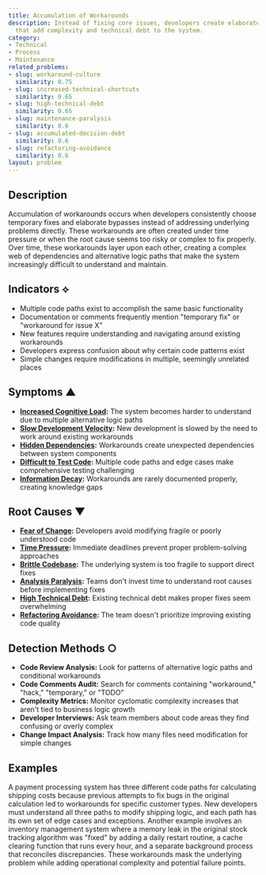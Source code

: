 ```yaml
---
title: Accumulation of Workarounds
description: Instead of fixing core issues, developers create elaborate workarounds
  that add complexity and technical debt to the system.
category:
- Technical
- Process
- Maintenance
related_problems:
- slug: workaround-culture
  similarity: 0.75
- slug: increased-technical-shortcuts
  similarity: 0.65
- slug: high-technical-debt
  similarity: 0.65
- slug: maintenance-paralysis
  similarity: 0.6
- slug: accumulated-decision-debt
  similarity: 0.6
- slug: refactoring-avoidance
  similarity: 0.6
layout: problem
---
```


## Description

Accumulation of workarounds occurs when developers consistently choose temporary fixes and elaborate bypasses instead of addressing underlying problems directly. These workarounds are often created under time pressure or when the root cause seems too risky or complex to fix properly. Over time, these workarounds layer upon each other, creating a complex web of dependencies and alternative logic paths that make the system increasingly difficult to understand and maintain.

## Indicators ⟡

- Multiple code paths exist to accomplish the same basic functionality
- Documentation or comments frequently mention "temporary fix" or "workaround for issue X"
- New features require understanding and navigating around existing workarounds
- Developers express confusion about why certain code patterns exist
- Simple changes require modifications in multiple, seemingly unrelated places

## Symptoms ▲

- **[Increased Cognitive Load](increased-cognitive-load.md):** The system becomes harder to understand due to multiple alternative logic paths
- **[Slow Development Velocity](slow-development-velocity.md):** New development is slowed by the need to work around existing workarounds
- **[Hidden Dependencies](hidden-dependencies.md):** Workarounds create unexpected dependencies between system components
- **[Difficult to Test Code](difficult-to-test-code.md):** Multiple code paths and edge cases make comprehensive testing challenging
- **[Information Decay](information-decay.md):** Workarounds are rarely documented properly, creating knowledge gaps

## Root Causes ▼

- **[Fear of Change](fear-of-change.md):** Developers avoid modifying fragile or poorly understood code
- **[Time Pressure](time-pressure.md):** Immediate deadlines prevent proper problem-solving approaches
- **[Brittle Codebase](brittle-codebase.md):** The underlying system is too fragile to support direct fixes
- **[Analysis Paralysis](analysis-paralysis.md):** Teams don't invest time to understand root causes before implementing fixes
- **[High Technical Debt](high-technical-debt.md):** Existing technical debt makes proper fixes seem overwhelming
- **[Refactoring Avoidance](refactoring-avoidance.md):** The team doesn't prioritize improving existing code quality

## Detection Methods ○

- **Code Review Analysis:** Look for patterns of alternative logic paths and conditional workarounds
- **Code Comments Audit:** Search for comments containing "workaround," "hack," "temporary," or "TODO"
- **Complexity Metrics:** Monitor cyclomatic complexity increases that aren't tied to business logic growth
- **Developer Interviews:** Ask team members about code areas they find confusing or overly complex
- **Change Impact Analysis:** Track how many files need modification for simple changes

## Examples

A payment processing system has three different code paths for calculating shipping costs because previous attempts to fix bugs in the original calculation led to workarounds for specific customer types. New developers must understand all three paths to modify shipping logic, and each path has its own set of edge cases and exceptions. Another example involves an inventory management system where a memory leak in the original stock tracking algorithm was "fixed" by adding a daily restart routine, a cache clearing function that runs every hour, and a separate background process that reconciles discrepancies. These workarounds mask the underlying problem while adding operational complexity and potential failure points.